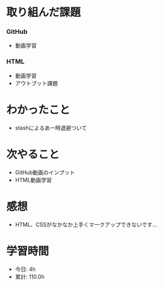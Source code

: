 # 取り組んだ課題
### GitHub
* 動画学習
### HTML
* 動画学習
* アウトプット課題
# わかったこと
* stashによるあ一時退避ついて
# 次やること
* GitHub動画のインプット
* HTML動画学習
# 感想
* HTML、CSSがなかなか上手くマークアップできないです…
# 学習時間
* 今日: 4h
* 累計: 110.0h
